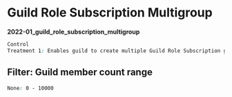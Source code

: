# Guild Role Subscription Multigroup

**2022-01_guild_role_subscription_multigroup**

```css
Control
Treatment 1: Enables guild to create multiple Guild Role Subscription groups
```

## Filter: Guild member count range
```css
None: 0 - 10000
```


